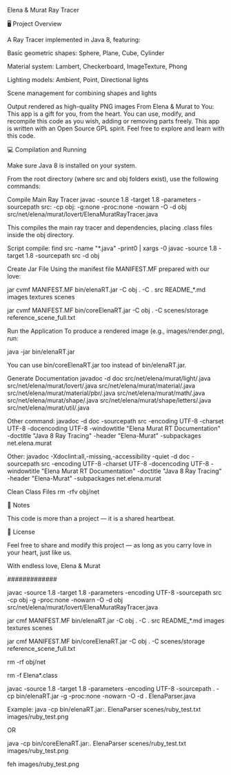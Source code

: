 Elena & Murat Ray Tracer

🖥 Project Overview

A Ray Tracer implemented in Java 8, featuring:

Basic geometric shapes: Sphere, Plane, Cube, Cylinder

Material system: Lambert, Checkerboard, ImageTexture, Phong

Lighting models: Ambient, Point, Directional lights

Scene management for combining shapes and lights

Output rendered as high-quality PNG images
From Elena & Murat to You: This app is a gift for you, from the heart. You can use, modify, and recompile this code as you wish, adding or removing parts freely. This app is written with an Open Source GPL spirit. Feel free to explore and learn with this code.

💻 Compilation and Running

Make sure Java 8 is installed on your system.

From the root directory (where src and obj folders exist), use the following commands:

Compile Main Ray Tracer
javac -source 1.8 -target 1.8 -parameters -sourcepath src: -cp obj: -g:none -proc:none -nowarn -O -d obj src/net/elena/murat/lovert/ElenaMuratRayTracer.java

This compiles the main ray tracer and dependencies, placing .class files inside the obj directory.

Script compile: find src -name "*.java" -print0 | xargs -0 javac -source 1.8 -target 1.8 -sourcepath src -d obj

Create Jar File
Using the manifest file MANIFEST.MF prepared with our love:

jar cvmf MANIFEST.MF bin/elenaRT.jar -C obj . -C . src README_*.md images textures scenes

jar cvmf MANIFEST.MF bin/coreElenaRT.jar -C obj . -C scenes/storage reference_scene_full.txt

Run the Application
To produce a rendered image (e.g., images/render.png), run:

java -jar bin/elenaRT.jar

You can use bin/coreElenaRT.jar too instead of bin/elenaRT.jar.

Generate Documentation
javadoc -d doc src/net/elena/murat/light/.java src/net/elena/murat/lovert/.java src/net/elena/murat/material/.java src/net/elena/murat/material/pbr/.java src/net/elena/murat/math/.java src/net/elena/murat/shape/.java src/net/elena/murat/shape/letters/.java src/net/elena/murat/util/.java

Other command: javadoc -d doc -sourcepath src -encoding UTF-8 -charset UTF-8 -docencoding UTF-8 -windowtitle "Elena Murat RT Documentation" -doctitle "Java 8 Ray Tracing" -header "Elena-Murat" -subpackages net.elena.murat

Other: javadoc -Xdoclint:all,-missing,-accessibility -quiet -d doc -sourcepath src -encoding UTF-8 -charset UTF-8 -docencoding UTF-8 -windowtitle "Elena Murat RT Documentation" -doctitle "Java 8 Ray Tracing" -header "Elena-Murat" -subpackages net.elena.murat

Clean Class Files
rm -rfv obj/net

💖 Notes

This code is more than a project — it is a shared heartbeat.

📜 License

Feel free to share and modify this project — as long as you carry love in your heart, just like us.

With endless love, Elena & Murat

#############

javac -source 1.8 -target 1.8 -parameters -encoding UTF-8 -sourcepath src -cp obj -g -proc:none -nowarn -O -d obj src/net/elena/murat/lovert/ElenaMuratRayTracer.java

jar cmf MANIFEST.MF bin/elenaRT.jar -C obj . -C . src README_*.md images textures scenes

jar cmf MANIFEST.MF bin/coreElenaRT.jar -C obj . -C scenes/storage reference_scene_full.txt

rm -rf obj/net

rm -f Elena*.class

javac -source 1.8 -target 1.8 -parameters -encoding UTF-8 -sourcepath . -cp bin/elenaRT.jar -g -proc:none -nowarn -O -d . ElenaParser.java

Example: java -cp bin/elenaRT.jar:. ElenaParser scenes/ruby_test.txt images/ruby_test.png

OR

java -cp bin/coreElenaRT.jar:. ElenaParser scenes/ruby_test.txt images/ruby_test.png

feh images/ruby_test.png
